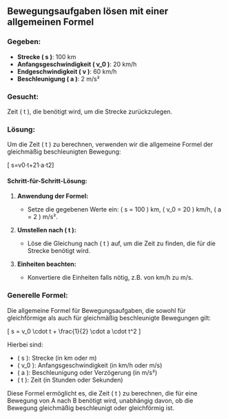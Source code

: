 ## Bewegungsaufgaben lösen mit einer allgemeinen Formel

### Gegeben:

- **Strecke \( s \)**: 100 km
- **Anfangsgeschwindigkeit \( v_0 \)**: 20 km/h
- **Endgeschwindigkeit \( v \)**: 60 km/h
- **Beschleunigung \( a \)**: 2 m/s²

### Gesucht:

Zeit \( t \), die benötigt wird, um die Strecke zurückzulegen.

### Lösung:

Um die Zeit \( t \) zu berechnen, verwenden wir die allgemeine Formel der gleichmäßig beschleunigten Bewegung:

\[ s=v0​⋅t+21​⋅a⋅t2]

#### Schritt-für-Schritt-Lösung:

1. **Anwendung der Formel:**
   - Setze die gegebenen Werte ein: \( s = 100 \) km, \( v_0 = 20 \) km/h, \( a = 2 \) m/s².

2. **Umstellen nach \( t \):**
   - Löse die Gleichung nach \( t \) auf, um die Zeit zu finden, die für die Strecke benötigt wird.

3. **Einheiten beachten:**
   - Konvertiere die Einheiten falls nötig, z.B. von km/h zu m/s.

### Generelle Formel:

Die allgemeine Formel für Bewegungsaufgaben, die sowohl für gleichförmige als auch für gleichmäßig beschleunigte Bewegungen gilt:

\[ s = v_0 \cdot t + \frac{1}{2} \cdot a \cdot t^2 \]

Hierbei sind:
- \( s \): Strecke (in km oder m)
- \( v_0 \): Anfangsgeschwindigkeit (in km/h oder m/s)
- \( a \): Beschleunigung oder Verzögerung (in m/s²)
- \( t \): Zeit (in Stunden oder Sekunden)

Diese Formel ermöglicht es, die Zeit \( t \) zu berechnen, die für eine Bewegung von A nach B benötigt wird, unabhängig davon, ob die Bewegung gleichmäßig beschleunigt oder gleichförmig ist.
